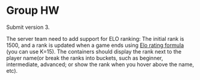 # Group HW #
Submit version 3.

The server team need to add support for ELO ranking:
The initial rank is 1500, and a rank is updated when a game ends using [Elo rating formula](http://en.wikipedia.org/wiki/Elo_rating_system#Mathematical_details) (you can use K=15). The containers should display the rank next to the player name(or break the ranks into buckets, such as beginner, intermediate, advanced; or show the rank when you hover above the name, etc).